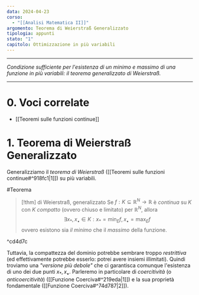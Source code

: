 ```yaml
---
data: 2024-04-23
corso:
  - "[[Analisi Matematica II]]"
argomento: Teorema di Weierstraß Generalizzato
tipologia: appunti
stato: "1"
capitolo: Ottimizzazione in più variabili
---
```

- - -
*Condizione sufficiente per l'esistenza di un minimo e massimo di una funzione in più variabili: il teorema generalizzato di Weierstraß.*
- - -
# 0. Voci correlate
- [[Teoremi sulle funzioni continue]]
# 1. Teorema di Weierstraß Generalizzato
Generalizziamo il *teorema di Weierstraß* ([[Teoremi sulle funzioni continue#^918fc1|1]]) su più variabili.

#Teorema 
> [!thm] di Weierstraß, generalizzato
> Se $f:K \subseteq \mathbb{R}^N \longrightarrow \mathbb{R}$ è *continua* su $K$ con $K$ *compatto* (ovvero chiuso e limitato) per $\mathbb{R}^N$, allora
> $$
> \exists x_{\ast},x_{\bullet} \in K: x_{\ast}=\min_{E}f, x_{\bullet}=\max_{E}f
> $$
> ovvero esistono sia *il minimo* che il *massimo* della funzione.

^cd4d7c

Tuttavia, la compattezza del dominio potrebbe sembrare troppo *restrittiva* (ed effettivamente potrebbe esserlo: potrei avere insiemi illimitati). Quindi troviamo una *"versione più debole"* che ci garantisca comunque l'esistenza di uno dei due punti $x_{\ast}, x_{\bullet}$. Parleremo in particolare di *coercitività* (o *anticoercitività*) ([[Funzione Coerciva#^219eda|1]]) e la sua proprietà fondamentale ([[Funzione Coerciva#^74d787|2]]).